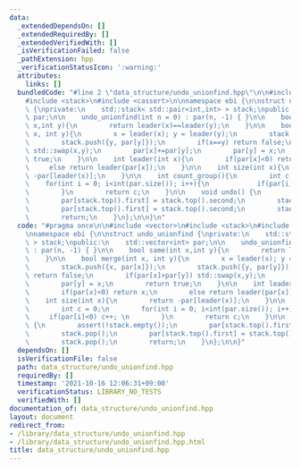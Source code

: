 ```yaml
---
data:
  _extendedDependsOn: []
  _extendedRequiredBy: []
  _extendedVerifiedWith: []
  _isVerificationFailed: false
  _pathExtension: hpp
  _verificationStatusIcon: ':warning:'
  attributes:
    links: []
  bundledCode: "#line 2 \"data_structure/undo_unionfind.hpp\"\n\n#include <vector>\n\
    #include <stack>\n#include <cassert>\n\nnamespace ebi {\n\nstruct undo_unionfind\
    \ {\nprivate:\n    std::stack< std::pair<int,int> > stack;\npublic:\n    std::vector<int>\
    \ par;\n\n    undo_unionfind(int n = 0) : par(n, -1) { }\n\n    bool same(int\
    \ x,int y){\n        return leader(x)==leader(y);\n    }\n\n    bool merge(int\
    \ x, int y){\n        x = leader(x); y = leader(y);\n        stack.push({x, par[x]});\n\
    \        stack.push({y, par[y]});\n        if(x==y) return false;\n        if(par[x]>par[y])\
    \ std::swap(x,y);\n        par[x]+=par[y];\n        par[y] = x;\n        return\
    \ true;\n    }\n\n    int leader(int x){\n        if(par[x]<0) return x;\n   \
    \     else return leader(par[x]);\n    }\n\n    int size(int x){\n        return\
    \ -par[leader(x)];\n    }\n\n    int count_group(){\n        int c = 0;\n    \
    \    for(int i = 0; i<int(par.size()); i++){\n            if(par[i]<0) c++; \n\
    \        }\n        return c;\n    }\n\n    void undo() {\n        assert(!stack.empty());\n\
    \        par[stack.top().first] = stack.top().second;\n        stack.pop();\n\
    \        par[stack.top().first] = stack.top().second;\n        stack.pop();\n\
    \        return;\n    }\n};\n\n}\n"
  code: "#pragma once\n\n#include <vector>\n#include <stack>\n#include <cassert>\n\
    \nnamespace ebi {\n\nstruct undo_unionfind {\nprivate:\n    std::stack< std::pair<int,int>\
    \ > stack;\npublic:\n    std::vector<int> par;\n\n    undo_unionfind(int n = 0)\
    \ : par(n, -1) { }\n\n    bool same(int x,int y){\n        return leader(x)==leader(y);\n\
    \    }\n\n    bool merge(int x, int y){\n        x = leader(x); y = leader(y);\n\
    \        stack.push({x, par[x]});\n        stack.push({y, par[y]});\n        if(x==y)\
    \ return false;\n        if(par[x]>par[y]) std::swap(x,y);\n        par[x]+=par[y];\n\
    \        par[y] = x;\n        return true;\n    }\n\n    int leader(int x){\n\
    \        if(par[x]<0) return x;\n        else return leader(par[x]);\n    }\n\n\
    \    int size(int x){\n        return -par[leader(x)];\n    }\n\n    int count_group(){\n\
    \        int c = 0;\n        for(int i = 0; i<int(par.size()); i++){\n       \
    \     if(par[i]<0) c++; \n        }\n        return c;\n    }\n\n    void undo()\
    \ {\n        assert(!stack.empty());\n        par[stack.top().first] = stack.top().second;\n\
    \        stack.pop();\n        par[stack.top().first] = stack.top().second;\n\
    \        stack.pop();\n        return;\n    }\n};\n\n}"
  dependsOn: []
  isVerificationFile: false
  path: data_structure/undo_unionfind.hpp
  requiredBy: []
  timestamp: '2021-10-16 12:06:31+09:00'
  verificationStatus: LIBRARY_NO_TESTS
  verifiedWith: []
documentation_of: data_structure/undo_unionfind.hpp
layout: document
redirect_from:
- /library/data_structure/undo_unionfind.hpp
- /library/data_structure/undo_unionfind.hpp.html
title: data_structure/undo_unionfind.hpp
---
```

